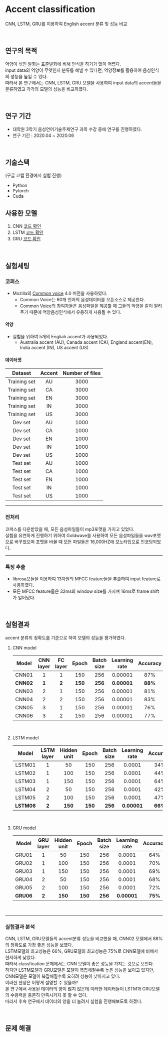 # Accent classification
CNN, LSTM, GRU를 이용하여 English accent 분류 및 성능 비교

<br/>

## 연구의 목적
억양이 섞인 발화는 표준발화에 비해 인식을 하기가 많이 어렵다.  
input data의 억양이 무엇인지 분류를 해낼 수 있다면, 억양정보를 활용하여 음성인식의 성능을 높일 수 있다.  
따라서 본 연구에서는 CNN, LSTM, GRU 모델을 사용하여 input data의 accent들을 분류하였고 각각의 모델의 성능을 비교하였다.  
 
<br/>

## 연구 기간

- 대학원 3학기 음성언어기술주제연구 과목 수강 중에 연구를 진행하였다.
- 연구 기간 : 2020.04 ~ 2020.06 

<br/>

## 기술스택
(구글 코랩 환경에서 실험 진행)
- Python
- Pytorch
- Cuda

## 사용한 모델
1. CNN [코드 확인](https://github.com/biscayan/Accented_speech/blob/master/accent_classification/exp_termpaper/code/CNN/model.py#L5)
2. LSTM [코드 확인](https://github.com/biscayan/Accented_speech/blob/master/accent_classification/exp_termpaper/code/LSTM/model.py#L5)
3. GRU [코드 확인](https://github.com/biscayan/Accented_speech/blob/master/accent_classification/exp_termpaper/code/GRU/model.py#L5)

<br/>

## 실험세팅
### 코퍼스
- Mozilla의 [Common voice](https://commonvoice.mozilla.org/ko) 4.0 버전을 사용하였다.
    - Common Voice는 60개 언어의 음성데이터를 오픈소스로 제공한다.  
    - Common Voice의 참여자들은 음성파일을 제공할 때 그들의 억양을 같이 알려주기 때문에 억양음성인식에서 유용하게 사용될 수 있다.  

#### 억양
- 실험을 위하여 5개의 Engliah accent가 사용되었다.  
    - Australia accent (AU), Canada accent (CA), England accent(EN), India accent (IN), US accent (US)

#### 데이터셋

|Dataset|Accent|Number of files|
|:---:|:---:|:---:|
|Training set|AU|3000|
|Training set|CA|3000|
|Training set|EN|3000|
|Training set|IN|3000|
|Training set|US|3000|
|Dev set|AU|1000|
|Dev set|CA|1000|
|Dev set|EN|1000|
|Dev set|IN|1000|
|Dev set|US|1000|
|Test set|AU|1000|
|Test set|CA|1000|
|Test set|EN|1000|
|Test set|IN|1000|
|Test set|US|1000|

---

### 전처리
코퍼스를 다운받았을 때, 모든 음성파일들이 mp3포맷을 가지고 있었다.  
실험을 유연하게 진행하기 위하여 Goldwave를 사용하여 모든 음성파일들을 wav포맷으로 바꾸었으며 포맷을 바꿀 때 모든 파일들은 16,000HZ에 모노타입으로 인코딩되었다.

---

### 특징 추출
- librosa모듈을 이용하여 13차원의 MFCC feature들을 추출하여 input feature로 사용하였다. 
- 모든 MFCC feature들은 32ms의 window size를 가지며 16ms로 frame shift가 일어났다. 

<br/>

## 실험결과
accent 분류의 정확도를 기준으로 하여 모델의 성능을 평가하였다.  

1. CNN model  

    |Model|CNN layer|FC layer|Epoch|Batch size|Learning rate|Accuracy|
    |:---:|:---:|:---:|:---:|:---:|:---:|:---:|
    |CNN01|1|1|150|256|0.00001|87%|
    |**CNN02**|**1**|**2**|**150**|**256**|**0.00001**|**88%**|
    |CNN03|2|1|150|256|0.00001|81%|
    |CNN04|2|2|150|256|0.00001|83%|
    |CNN05|3|1|150|256|0.00001|76%|
    |CNN06|3|2|150|256|0.00001|77%|

<br/>

2. LSTM model

    |Model|LSTM layer|Hidden unit|Epoch|Batch size|Learning rate|Accuracy|
    |:---:|:---:|:---:|:---:|:---:|:---:|:---:|
    |LSTM01|1|50|150|256|0.0001|34%|
    |LSTM02|1|100|150|256|0.0001|44%|
    |LSTM03|1|150|150|256|0.0001|64%|
    |LSTM04|2|50|150|256|0.0001|42%|
    |LSTM05|2|100|150|256|0.0001|47%|
    |**LSTM06**|**2**|**150**|**150**|**256**|**0.00001**|**66%**|

<br/>

3. GRU model

    |Model|GRU layer|Hidden unit|Epoch|Batch size|Learning rate|Accuracy|
    |:---:|:---:|:---:|:---:|:---:|:---:|:---:|
    |GRU01|1|50|150|256|0.0001|64%|
    |GRU02|1|100|150|256|0.0001|70%|
    |GRU03|1|150|150|256|0.0001|69%|
    |GRU04|2|50|150|256|0.0001|68%|
    |GRU05|2|100|150|256|0.0001|72%|
    |**GRU06**|**2**|**150**|**150**|**256**|**0.00001**|**75%**|

<br/>

---

### 실험결과 분석
CNN, LSTM, GRU모델들의 accent분류 성능을 비교했을 때, CNN02 모델에서 88%의 정확도로 가장 좋은 성능을 보였다.  
LSTM모델의 최고성능은 66%, GRU모델의 최고성능은 75%로 CNN모델에 비해서 현저하게 낮았다.  
따라서 classfication 문제에서는 CNN 모델이 좋은 성능을 가지는 것으로 보인다.  
하지만 LSTM모델과 GRU모델은 모델이 복잡해질수록 높은 성능을 보이고 있지만, CNN모델은 모델이 복잡해질수록 오히려 성능이 낮아지고 있다.  
이러한 현상은 어떻게 설명할 수 있을까?  
본 연구에서 사용된 데이터의 양이 많지 않은데 이러한 데이터들이 LSTM과 GRU모델의 수용력을 충분히 만족시키지 못 할 수 있다.  
따라서 후속 연구에서 데이터의 양을 더 늘려서 실험을 진행해보도록 하겠다.   

<br/>

## 문제 해결